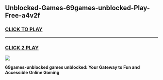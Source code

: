 
## Unblocked-Games-69games-unblocked-Play-Free-a4v2f
<h3>
<a href="https://premium76.site?title=69games-unblocked&ref=20M">CLICK TO PLAY</a></h3>
<hr>

<h3>
<a href="https://premium76.site?title=69games-unblocked&ref=20M">CLICK 2 PLAY</a>
  
</h3>

<a href="https://premium76.site?title=69games-unblocked&ref=19M"><img src="https://clearcache.store/games.png"></a>


**69games-unblocked games unblocked: Your Gateway to Fun and Accessible Online Gaming**
